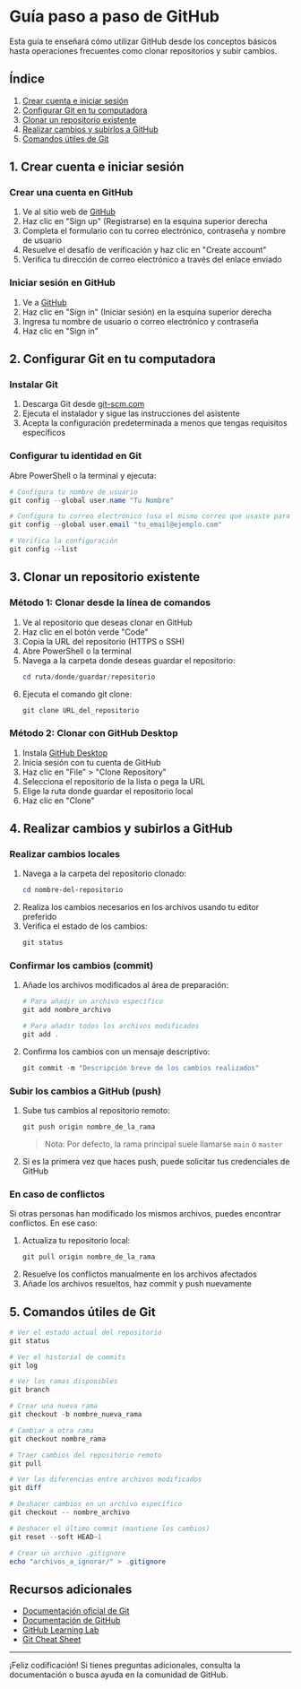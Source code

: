 # Guía paso a paso de GitHub

Esta guía te enseñará cómo utilizar GitHub desde los conceptos básicos hasta operaciones frecuentes como clonar repositorios y subir cambios.

## Índice
1. [Crear cuenta e iniciar sesión](#1-crear-cuenta-e-iniciar-sesión)
2. [Configurar Git en tu computadora](#2-configurar-git-en-tu-computadora)
3. [Clonar un repositorio existente](#3-clonar-un-repositorio-existente)
4. [Realizar cambios y subirlos a GitHub](#4-realizar-cambios-y-subirlos-a-github)
5. [Comandos útiles de Git](#5-comandos-útiles-de-git)

## 1. Crear cuenta e iniciar sesión

### Crear una cuenta en GitHub
1. Ve al sitio web de [GitHub](https://github.com/)
2. Haz clic en "Sign up" (Registrarse) en la esquina superior derecha
3. Completa el formulario con tu correo electrónico, contraseña y nombre de usuario
4. Resuelve el desafío de verificación y haz clic en "Create account"
5. Verifica tu dirección de correo electrónico a través del enlace enviado

### Iniciar sesión en GitHub
1. Ve a [GitHub](https://github.com/)
2. Haz clic en "Sign in" (Iniciar sesión) en la esquina superior derecha
3. Ingresa tu nombre de usuario o correo electrónico y contraseña
4. Haz clic en "Sign in"

## 2. Configurar Git en tu computadora

### Instalar Git
1. Descarga Git desde [git-scm.com](https://git-scm.com/downloads)
2. Ejecuta el instalador y sigue las instrucciones del asistente
3. Acepta la configuración predeterminada a menos que tengas requisitos específicos

### Configurar tu identidad en Git
Abre PowerShell o la terminal y ejecuta:

```powershell
# Configura tu nombre de usuario
git config --global user.name "Tu Nombre"

# Configura tu correo electrónico (usa el mismo correo que usaste para GitHub)
git config --global user.email "tu_email@ejemplo.com"

# Verifica la configuración
git config --list
```

## 3. Clonar un repositorio existente

### Método 1: Clonar desde la línea de comandos
1. Ve al repositorio que deseas clonar en GitHub
2. Haz clic en el botón verde "Code" 
3. Copia la URL del repositorio (HTTPS o SSH)
4. Abre PowerShell o la terminal
5. Navega a la carpeta donde deseas guardar el repositorio:
   ```powershell
   cd ruta/donde/guardar/repositorio
   ```
6. Ejecuta el comando git clone:
   ```powershell
   git clone URL_del_repositorio
   ```

### Método 2: Clonar con GitHub Desktop
1. Instala [GitHub Desktop](https://desktop.github.com/)
2. Inicia sesión con tu cuenta de GitHub
3. Haz clic en "File" > "Clone Repository"
4. Selecciona el repositorio de la lista o pega la URL
5. Elige la ruta donde guardar el repositorio local
6. Haz clic en "Clone"

## 4. Realizar cambios y subirlos a GitHub

### Realizar cambios locales
1. Navega a la carpeta del repositorio clonado:
   ```powershell
   cd nombre-del-repositorio
   ```
2. Realiza los cambios necesarios en los archivos usando tu editor preferido
3. Verifica el estado de los cambios:
   ```powershell
   git status
   ```

### Confirmar los cambios (commit)
1. Añade los archivos modificados al área de preparación:
   ```powershell
   # Para añadir un archivo específico
   git add nombre_archivo
   
   # Para añadir todos los archivos modificados
   git add .
   ```
2. Confirma los cambios con un mensaje descriptivo:
   ```powershell
   git commit -m "Descripción breve de los cambios realizados"
   ```

### Subir los cambios a GitHub (push)
1. Sube tus cambios al repositorio remoto:
   ```powershell
   git push origin nombre_de_la_rama
   ```
   > Nota: Por defecto, la rama principal suele llamarse `main` o `master`

2. Si es la primera vez que haces push, puede solicitar tus credenciales de GitHub

### En caso de conflictos
Si otras personas han modificado los mismos archivos, puedes encontrar conflictos. En ese caso:

1. Actualiza tu repositorio local:
   ```powershell
   git pull origin nombre_de_la_rama
   ```
2. Resuelve los conflictos manualmente en los archivos afectados
3. Añade los archivos resueltos, haz commit y push nuevamente

## 5. Comandos útiles de Git

```powershell
# Ver el estado actual del repositorio
git status

# Ver el historial de commits
git log

# Ver las ramas disponibles
git branch

# Crear una nueva rama
git checkout -b nombre_nueva_rama

# Cambiar a otra rama
git checkout nombre_rama

# Traer cambios del repositorio remoto
git pull

# Ver las diferencias entre archivos modificados
git diff

# Deshacer cambios en un archivo específico
git checkout -- nombre_archivo

# Deshacer el último commit (mantiene los cambios)
git reset --soft HEAD~1

# Crear un archivo .gitignore
echo "archivos_a_ignorar/" > .gitignore
```

## Recursos adicionales
- [Documentación oficial de Git](https://git-scm.com/doc)
- [Documentación de GitHub](https://docs.github.com/)
- [GitHub Learning Lab](https://lab.github.com/)
- [Git Cheat Sheet](https://education.github.com/git-cheat-sheet-education.pdf)

---

¡Feliz codificación! Si tienes preguntas adicionales, consulta la documentación o busca ayuda en la comunidad de GitHub.
